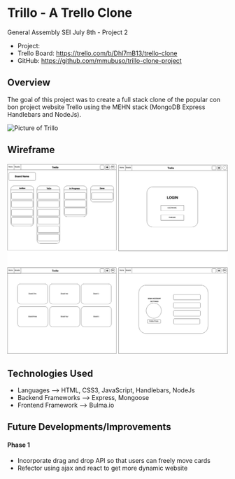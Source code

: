 # Trillo - A Trello Clone

General Assembly SEI July 8th  - Project 2


- Project: 
- Trello Board: https://trello.com/b/Dhl7mB13/trello-clone
- GitHub: https://github.com/mmubuso/trillo-clone-project

## Overview
The goal of this project was to create a full stack clone of the popular con bon project website Trello using the MEHN stack (MongoDB Express Handlebars and NodeJs).

![Picture of Trillo](N/A)


## Wireframe
!["A Wireframe of Trillo"](https://github.com/mmubuso/trillo-clone-project/blob/master/trillo-wireframe.jpg)

## Technologies Used
- Languages --> HTML, CSS3, JavaScript, Handlebars, NodeJs
- Backend Frameworks --> Express, Mongoose
- Frontend Framework --> Bulma.io

## Future Developments/Improvements

#### Phase 1
- Incorporate drag and drop API so that users can freely move cards
- Refector using ajax and react to get more dynamic website



